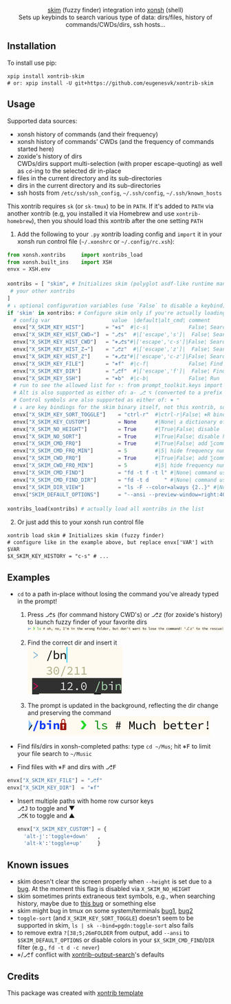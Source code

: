 <p align="center">
<a href="https://github.com/lotabout/skim">skim</a> (fuzzy finder) integration into <a href="https://xon.sh/">xonsh</a> (shell)
<br>
Sets up keybinds to search various type of data: dirs/files, history of commands/CWDs/dirs, ssh hosts...
</p>


## Installation

To install use pip:

```xsh
xpip install xontrib-skim
# or: xpip install -U git+https://github.com/eugenesvk/xontrib-skim
```

## Usage

Supported data sources:

  - xonsh history of commands (and their frequency)
  - xonsh history of commands' CWDs (and the frequency of commands started here)
  - zoxide's history of dirs
  <br/> CWDs/dirs support multi-selection (with proper escape-quoting) as well as `cd`-ing to the selected dir in-place
  - files in the current directory and its sub-directories
  - dirs in the current directory and its sub-directories
  - ssh hosts from `/etc/ssh/ssh_config`, `~/.ssh/config`, `~/.ssh/known_hosts`

This xontrib requires `sk` (or `sk-tmux`) to be in `PATH`. If it's added to `PATH` via another xontrib (e.g, you installed it via Homebrew and use `xontrib-homebrew`), then you should load this xontrib after the one setting `PATH`

1. Add the following to your `.py` xontrib loading config and `import` it in your xonsh run control file (`~/.xonshrc` or `~/.config/rc.xsh`):
```py
from xonsh.xontribs 	import xontribs_load
from xonsh.built_ins	import XSH
envx = XSH.env

xontribs = [ "skim", # Initializes skim (polyglot asdf-like runtime manager)
 # your other xontribs
]
# ↓ optional configuration variables (use `False` to disable a keybind)
if 'skim' in xontribs: # Configure skim only if you're actually loading it
  # config var                	  value	 |default|alt_cmd¦ comment
  envx["X_SKIM_KEY_HIST"]     	= "⎈s" 	#|c-s|             False¦ Search in history entries and insert the chosen command
  envx["X_SKIM_KEY_HIST_CWD→"]	= "⎇s" 	#|['escape','s']|  False¦ Search in history entries' CWD and CD to the selected item (if exists, do nothing otherwise)
  envx["X_SKIM_KEY_HIST_CWD"] 	= "⎈⎇s"#|['escape','c-s']|False¦ Search in history entries' CWD and insert the selected item(s)
  envx["X_SKIM_KEY_HIST_Z→"]  	= "⎇z"	#|['escape','z']|  False¦ Search in zoxide's history entries and CD to the selected item (if exists, do nothing otherwise)
  envx["X_SKIM_KEY_HIST_Z"]   	= "⎈⎇z"#|['escape','c-z']|False¦ Search in zoxide's history entries and insert the selected item(s)
  envx["X_SKIM_KEY_FILE"]     	= "⎈f"	#|c-f|             False¦ Find files in the current directory and its sub-directories
  envx["X_SKIM_KEY_DIR"]      	= "⎇f"	#|['escape','f']|  False¦ Find dirs  in the current directory and its sub-directories
  envx["X_SKIM_KEY_SSH"]      	= "⎈b"	#|c-b|             False¦ Run 'ssh HOST' for hosts in /etc/ssh/ssh_config, ~/.ssh/config, ~/.ssh/known_hosts
  # run to see the allowed list for ↑: from prompt_toolkit.keys import ALL_KEYS; print(ALL_KEYS)
  # Alt is also supported as either of: a- ⎇ ⌥ (converted to a prefix 'escape')
  # Control symbols are also supported as either of: ⎈ ⌃
  # ↓ are key bindings for the skim binary itself, not this xontrib, so use skim rules https://github.com/lotabout/skim#keymap
  envx["X_SKIM_KEY_SORT_TOGGLE"]	= "ctrl-r"	#|ctrl-r|False¦ ⎈R binding for 'toggle-sort'
  envx["X_SKIM_KEY_CUSTOM"]     	= None    	#|None| a dictionary of {'key':'action'}
  envx["X_SKIM_NO_HEIGHT"]      	= True    	#|True|False¦ disable `--height` to fix a skim bug
  envx["X_SKIM_NO_SORT"]        	= True    	#|True|False¦ disable history sorting
  envx["X_SKIM_CMD_FRQ"]        	= True    	#|True|False¦ add ∑command runs for a given command
  envx["X_SKIM_CMD_FRQ_MIN"]    	= 5       	#|5| hide frequency numbers below this
  envx["X_SKIM_CWD_FRQ"]        	= True    	#|True|False¦ add ∑command runs at a given CWD
  envx["X_SKIM_CWD_FRQ_MIN"]    	= 5       	#|5| hide frequency numbers below this
  envx["X_SKIM_CMD_FIND"]       	= "fd -t f -t l" #|None| command used by skim to search for files
  envx["X_SKIM_CMD_FIND_DIR"]   	= "fd -t d     " #|None| command used by skim to search for directories
  envx["X_SKIM_DIR_VIEW"]       	= "ls -F --color=always {2..}" #|None| preview function for Dir lists
  envx["SKIM_DEFAULT_OPTIONS"]  	= "--ansi --preview-window=right:40%:wrap" # |None| other options to pass to skim

xontribs_load(xontribs) # actually load all xontribs in the list
```

2. Or just add this to your xonsh run control file
```xsh
xontrib load skim # Initializes skim (fuzzy finder)
# configure like in the example above, but replace envx['VAR'] with $VAR
$X_SKIM_KEY_HISTORY	= "c-s" # ...
```

## Examples

- `cd` to a path in-place without losing the command you've already typed in the prompt!

    1. Press <kbd>⎇</kbd><kbd>s</kbd> (for command history CWD's) or <kbd>⎇</kbd><kbd>z</kbd> (for zoxide's history) to launch fuzzy finder of your favorite dirs<br/>
![cd inplace 1](<./doc/img/cd inplace 1.png>)

    2. Find the correct dir and insert it<br/>
![cd inplace 2](<./doc/img/cd inplace 2.png>)

    3. The prompt is updated in the background, reflecting the dir change and preserving the command<br/>
![cd inplace 3](<./doc/img/cd inplace 3.png>)

- Find fils/dirs in xonsh-completed paths: type `cd ~/Mus`; hit <kbd>⎈</kbd><kbd>F</kbd> to limit your file search to `~/Music`

- Find files with <kbd>⎈</kbd><kbd>F</kbd> and dirs with <kbd>⎇</kbd><kbd>F</kbd>
```py
envx["X_SKIM_KEY_FILE"]	= "⎇f"
envx["X_SKIM_KEY_DIR"] 	= "⎈f"
```

- Insert multiple paths with home row cursor keys
  <br/><kbd>⎇</kbd><kbd>J</kbd> to toggle and ▼
  <br/><kbd>⎇</kbd><kbd>K</kbd> to toggle and ▲
  ```py
  envx["X_SKIM_KEY_CUSTOM"]	= {
    'alt-j':'toggle+down'  	,
    'alt-k':'toggle+up'    	}
  ```

## Known issues

- skim doesn't clear the screen properly when `--height` is set due to a [bug](https://github.com/lotabout/skim/issues/494). At the moment this flag is disabled via `X_SKIM_NO_HEIGHT`
- skim sometimes prints extraneous text symbols, e.g., when searching history, maybe due to [this bug](https://github.com/lotabout/skim/issues/502) or something else
- skim might bug in tmux on some system/terminals [bug1](https://github.com/lotabout/skim/issues/482), [bug2](https://github.com/lotabout/skim/issues/412) 
- `toggle-sort` (and `X_SKIM_KEY_SORT_TOGGLE`) doesn't seem to be supported in skim, `ls | sk --bind=pgdn:toggle-sort` also fails
- to remove extra `?[38;5;26mFOLDER` from output, add `--ansi` to `$SKIM_DEFAULT_OPTIONS` or disable colors in your `$X_SKIM_CMD_FIND`/`DIR` filter (e.g., `fd -t d -c never`)
- <kbd>⎈</kbd>/<kbd>⎇</kbd><kbd>f</kbd> conflict with [xontrib-output-search](https://github.com/anki-code/xontrib-output-search)'s defaults

## Credits

This package was created with [xontrib template](https://github.com/xonsh/xontrib-template)
